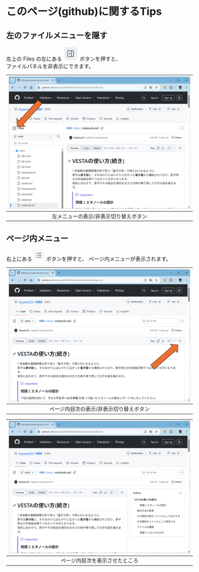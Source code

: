 # このページ(github)に関するTips

## 左のファイルメニューを隠す
左上の Files の左にある <img src="/img/files-button.png"> ボタンを押すと、  
ファイルパネルを非表示にできます。

|<img title="bond" src="/img/github-files.png" alt="" width="500" />|
|:---:|
|左メニューの表示/非表示切り替えボタン|

## ページ内メニュー
右上にある <img src="/img/outline-button.png"> ボタンを押すと、
ページ内メニューが表示されます。

|<img title="bond" src="/img/github-outline.png" alt="" width="500" />|
|:---:|
|ページ内目次の表示/非表示切り替えボタン|

|<img title="bond" src="/img/github-menu.png" alt="" width="500" />|
|:---:|
|ページ内目次を表示させたところ|

